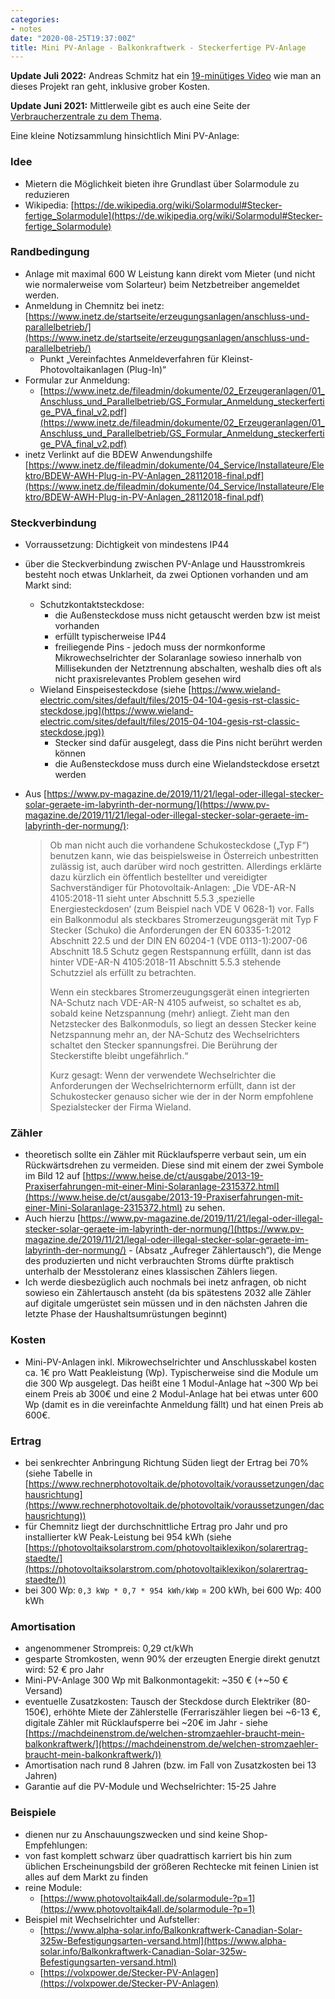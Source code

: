 ```yaml
---
categories:
- notes
date: "2020-08-25T19:37:00Z"
title: Mini PV-Anlage - Balkonkraftwerk - Steckerfertige PV-Anlage
---
```


**Update Juli 2022:** Andreas Schmitz hat ein [19-minütiges Video](https://www.youtube.com/watch?v=KmGLv12huHA) wie man an dieses Projekt ran geht, inklusive grober Kosten.

**Update Juni 2021:** Mittlerweile gibt es auch eine Seite der [Verbraucherzentrale zu dem Thema](https://www.verbraucherzentrale.de/wissen/energie/erneuerbare-energien/steckersolar-solarstrom-vom-balkon-direkt-in-die-steckdose-44715).

Eine kleine Notizsammlung hinsichtlich Mini PV-Anlage:

### Idee

* Mietern die Möglichkeit bieten ihre Grundlast über Solarmodule zu reduzieren
* Wikipedia: [https://de.wikipedia.org/wiki/Solarmodul#Stecker-fertige_Solarmodule](https://de.wikipedia.org/wiki/Solarmodul#Stecker-fertige_Solarmodule)

### Randbedingung

* Anlage mit maximal 600 W Leistung kann direkt vom Mieter (und nicht wie normalerweise vom Solarteur) beim Netzbetreiber angemeldet werden.
* Anmeldung in Chemnitz bei inetz: [https://www.inetz.de/startseite/erzeugungsanlagen/anschluss-und-parallelbetrieb/](https://www.inetz.de/startseite/erzeugungsanlagen/anschluss-und-parallelbetrieb/)
    * Punkt „Vereinfachtes Anmeldeverfahren für Kleinst-Photovoltaikanlagen (Plug-In)“
* Formular zur Anmeldung:
    * [https://www.inetz.de/fileadmin/dokumente/02_Erzeugeranlagen/01_Anschluss_und_Parallelbetrieb/GS_Formular_Anmeldung_steckerfertige_PVA_final_v2.pdf](https://www.inetz.de/fileadmin/dokumente/02_Erzeugeranlagen/01_Anschluss_und_Parallelbetrieb/GS_Formular_Anmeldung_steckerfertige_PVA_final_v2.pdf)
* inetz Verlinkt auf die BDEW Anwendungshilfe [https://www.inetz.de/fileadmin/dokumente/04_Service/Installateure/Elektro/BDEW-AWH-Plug-in-PV-Anlagen_28112018-final.pdf](https://www.inetz.de/fileadmin/dokumente/04_Service/Installateure/Elektro/BDEW-AWH-Plug-in-PV-Anlagen_28112018-final.pdf)

### Steckverbindung

* Vorraussetzung: Dichtigkeit von mindestens IP44
* über die Steckverbindung zwischen PV-Anlage und Hausstromkreis besteht noch etwas Unklarheit, da zwei Optionen vorhanden und am Markt sind:
    * Schutzkontaktsteckdose:
        * die Außensteckdose muss nicht getauscht werden bzw ist meist vorhanden
        * erfüllt typischerweise IP44
        * freiliegende Pins - jedoch muss der normkonforme Mikrowechselrichter der Solaranlage sowieso innerhalb von Millisekunden der Netztrennung abschalten, weshalb dies oft als nicht praxisrelevantes Problem gesehen wird
    * Wieland Einspeisesteckdose (siehe [https://www.wieland-electric.com/sites/default/files/2015-04-104-gesis-rst-classic-steckdose.jpg](https://www.wieland-electric.com/sites/default/files/2015-04-104-gesis-rst-classic-steckdose.jpg))
        * Stecker sind dafür ausgelegt, dass die Pins nicht berührt werden können
        * die Außensteckdose muss durch eine Wielandsteckdose ersetzt werden

* Aus [https://www.pv-magazine.de/2019/11/21/legal-oder-illegal-stecker-solar-geraete-im-labyrinth-der-normung/](https://www.pv-magazine.de/2019/11/21/legal-oder-illegal-stecker-solar-geraete-im-labyrinth-der-normung/):

    > Ob man nicht auch die vorhandene Schukosteckdose („Typ F“) benutzen kann, wie das beispielsweise in Österreich unbestritten zulässig ist, auch darüber wird noch gestritten. Allerdings erklärte dazu kürzlich ein öffentlich bestellter und vereidigter Sachverständiger für Photovoltaik-Anlagen:
    > „Die VDE-AR-N 4105:2018-11 sieht unter Abschnitt 5.5.3 ‚spezielle Energiesteckdosen‘ (zum Beispiel nach VDE V 0628-1) vor. Falls ein Balkonmodul als steckbares Stromerzeugungsgerät mit Typ F Stecker (Schuko) die Anforderungen der EN 60335-1:2012 Abschnitt 22.5 und der DIN EN 60204-1 (VDE 0113-1):2007-06 Abschnitt 18.5 Schutz gegen Restspannung erfüllt, dann ist das hinter VDE-AR-N 4105:2018-11 Abschnitt 5.5.3 stehende Schutzziel als erfüllt zu betrachten.
    >
    > Wenn ein steckbares Stromerzeugungsgerät einen integrierten NA-Schutz nach VDE-AR-N 4105 aufweist, so schaltet es ab, sobald keine Netzspannung (mehr) anliegt. Zieht man den Netzstecker des Balkonmoduls, so liegt an dessen Stecker keine Netzspannung mehr an, der NA-Schutz des Wechselrichters schaltet den Stecker spannungsfrei. Die Berührung der Steckerstifte bleibt ungefährlich.“
    >
    > Kurz gesagt: Wenn der verwendete Wechselrichter die Anforderungen der Wechselrichternorm erfüllt, dann ist der Schukostecker genauso sicher wie der in der Norm empfohlene Spezialstecker der Firma Wieland.

### Zähler

* theoretisch sollte ein Zähler mit Rücklaufsperre verbaut sein, um ein Rückwärtsdrehen zu vermeiden. Diese sind mit einem der zwei Symbole im Bild 12 auf [https://www.heise.de/ct/ausgabe/2013-19-Praxiserfahrungen-mit-einer-Mini-Solaranlage-2315372.html](https://www.heise.de/ct/ausgabe/2013-19-Praxiserfahrungen-mit-einer-Mini-Solaranlage-2315372.html) zu sehen.
* Auch hierzu  [https://www.pv-magazine.de/2019/11/21/legal-oder-illegal-stecker-solar-geraete-im-labyrinth-der-normung/](https://www.pv-magazine.de/2019/11/21/legal-oder-illegal-stecker-solar-geraete-im-labyrinth-der-normung/)  - (Absatz „Aufreger Zählertausch“), die Menge des produzierten und nicht verbrauchten Stroms dürfte praktisch unterhalb der Messtoleranz eines klassischen Zählers liegen.
* Ich werde diesbezüglich auch nochmals bei inetz anfragen, ob nicht sowieso ein Zählertausch ansteht (da bis spätestens 2032 alle Zähler auf digitale umgerüstet sein müssen und in den nächsten Jahren die letzte Phase der Haushaltsumrüstungen beginnt)

### Kosten

* Mini-PV-Anlagen inkl. Mikrowechselrichter und Anschlusskabel kosten ca. 1€ pro Watt Peakleistung (Wp). Typischerweise sind die Module um die 300 Wp ausgelegt. Das heißt eine 1 Modul-Anlage hat ~300 Wp bei einem Preis ab 300€ und eine 2 Modul-Anlage hat bei etwas unter 600 Wp (damit es in die vereinfachte Anmeldung fällt) und hat einen Preis ab 600€.

### Ertrag

* bei senkrechter Anbringung Richtung Süden liegt der Ertrag bei 70% (siehe Tabelle in [https://www.rechnerphotovoltaik.de/photovoltaik/voraussetzungen/dachausrichtung](https://www.rechnerphotovoltaik.de/photovoltaik/voraussetzungen/dachausrichtung))
* für Chemnitz liegt der durchschnittliche Ertrag pro Jahr und pro installierter kW Peak-Leistung bei 954 kWh (siehe [https://photovoltaiksolarstrom.com/photovoltaiklexikon/solarertrag-staedte/](https://photovoltaiksolarstrom.com/photovoltaiklexikon/solarertrag-staedte/))
* bei 300 Wp: `0,3 kWp * 0,7 * 954 kWh/kWp` = 200 kWh, bei 600 Wp: 400 kWh

### Amortisation

* angenommener Strompreis: 0,29 ct/kWh
* gesparte Stromkosten, wenn 90% der erzeugten Energie direkt genutzt wird: 52 € pro Jahr
* Mini-PV-Anlage 300 Wp mit Balkonmontagekit: ~350 € (+~50 € Versand)
* eventuelle Zusatzkosten: Tausch der Steckdose durch Elektriker (80-150€), erhöhte Miete der Zählerstelle (Ferrariszähler liegen bei ~6-13 €, digitale Zähler mit Rücklaufsperre bei ~20€ im Jahr - siehe [https://machdeinenstrom.de/welchen-stromzaehler-braucht-mein-balkonkraftwerk/](https://machdeinenstrom.de/welchen-stromzaehler-braucht-mein-balkonkraftwerk/))
* Amortisation nach rund 8 Jahren (bzw. im Fall von Zusatzkosten bei 13 Jahren)
* Garantie auf die PV-Module und Wechselrichter: 15-25 Jahre

### Beispiele

* dienen nur zu Anschauungszwecken und sind keine Shop-Empfehlungen:
* von fast komplett schwarz über quadrattisch karriert bis hin zum üblichen Erscheinungsbild der größeren Rechtecke mit feinen Linien ist alles auf dem Markt zu finden
* reine Module:
    * [https://www.photovoltaik4all.de/solarmodule-?p=1](https://www.photovoltaik4all.de/solarmodule-?p=1)
* Beispiel mit Wechselrichter und Aufsteller:
    * [https://www.alpha-solar.info/Balkonkraftwerk-Canadian-Solar-325w-Befestigungsarten-versand.html](https://www.alpha-solar.info/Balkonkraftwerk-Canadian-Solar-325w-Befestigungsarten-versand.html)
    * [https://volxpower.de/Stecker-PV-Anlagen](https://volxpower.de/Stecker-PV-Anlagen)


